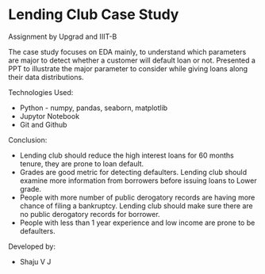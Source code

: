 # Lending Club Case Study

  Assignment by Upgrad and IIIT-B

 The case study focuses on EDA mainly, to understand which parameters are major to detect whether a customer will default loan or not. 
 Presented a PPT to illustrate the major parameter to consider while giving loans along their data distributions.


Technologies Used:

  * Python - numpy, pandas, seaborn, matplotlib
  * Jupytor Notebook
  * Git and Github


 Conclusion: 
 
  * Lending club should reduce the high interest loans for 60 months tenure, they are prone to loan default. 
  * Grades are good metric for detecting defaulters. Lending club should examine more information from borrowers before issuing loans to Lower grade.
  * People with more number of public derogatory records are having more chance of filing a bankruptcy. Lending club should make sure there are no public derogatory records for      borrower.
  * People with less than 1 year experience and low income are prone to be defaulters. 


 Developed by:
 
 * Shaju V J
